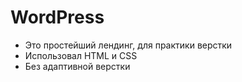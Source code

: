 # WordPress

- Это простейший лендинг, для практики верстки
- Использовал HTML и CSS
- Без адаптивной верстки 
